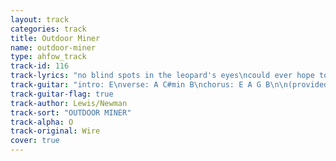 ```yaml
---
layout: track
categories: track
title: Outdoor Miner
name: outdoor-miner
type: ahfow_track
track-id: 116
track-lyrics: "no blind spots in the leopard's eyes\ncould ever hope to jeopardize\nthe lives of lambs\nthe shepherd cries\n\nan afterlife for a silverfish\neternal dust, less ticklish\nthan a clean room\na houseguest's wish\n\n(chorus)\nhe lies on his side\nis he trying to hide\nin fact it's the earth \nwhich he's known since birth\n\nface worker, a serpentine miner\na roof falls, an underliner\nof leaf structure\nthe egg timer"
track-guitar: "intro: E\nverse: A C#min B\nchorus: E A G B\n\n(provided by brad)"
track-guitar-flag: true
track-author: Lewis/Newman
track-sort: "OUTDOOR MINER"
track-alpha: O
track-original: Wire
cover: true
---
```


